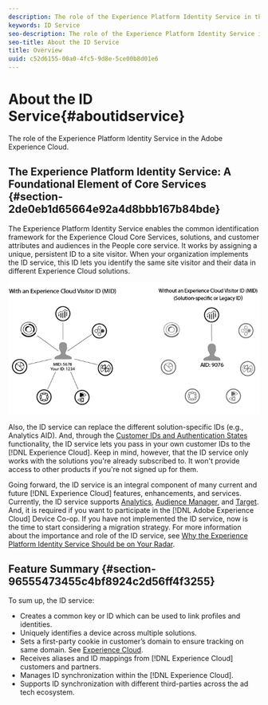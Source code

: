 ```yaml
---
description: The role of the Experience Platform Identity Service in the Adobe Experience Cloud.
keywords: ID Service
seo-description: The role of the Experience Platform Identity Service in the Adobe Experience Cloud.
seo-title: About the ID Service
title: Overview
uuid: c52d6155-00a0-4fc5-9d8e-5ce00b8d01e6
---
```


# About the ID Service{#aboutidservice}

The role of the Experience Platform Identity Service in the Adobe Experience Cloud.

<!--
mcvid-functionality.xml
-->

## The Experience Platform Identity Service: A Foundational Element of Core Services {#section-2de0eb1d65664e92a4d8bbb167b84bde}

The Experience Platform Identity Service enables the common identification framework for the Experience Cloud Core Services, solutions, and customer attributes and audiences in the People core service. It works by assigning a unique, persistent ID to a site visitor. When your organization implements the ID service, this ID lets you identify the same site visitor and their data in different Experience Cloud solutions.

![](assets/ecid.png)

Also, the ID service can replace the different solution-specific IDs (e.g., Analytics AID). And, through the [Customer IDs and Authentication States](../reference/authenticated-state.md) functionality, the ID service lets you pass in your own customer IDs to the [!DNL Experience Cloud]. Keep in mind, however, that the ID service only works with the solutions you're already subscribed to. It won't provide access to other products if you're not signed up for them.

Going forward, the ID service is an integral component of many current and future [!DNL Experience Cloud] features, enhancements, and services. Currently, the ID service supports [Analytics](http://www.adobe.com/marketing-cloud/web-analytics.html), [Audience Manager](http://www.adobe.com/marketing-cloud/data-management-platform.html), and [Target](http://www.adobe.com/marketing-cloud/testing-targeting.html). And, it is required if you want to participate in the [!DNL Adobe Experience Cloud] Device Co-op. If you have not implemented the ID service, now is the time to start considering a migration strategy. For more information about the importance and role of the ID service, see [Why the Experience Platform Identity Service Should be on Your Radar](http://blogs.adobe.com/digitalmarketing/analytics/why-new-adobe-marketing-cloud-id-service-should-be-on-your-radar/).

## Feature Summary {#section-96555473455c4bf8924c2d56ff4f3255}

To sum up, the ID service:

* Creates a common key or ID which can be used to link profiles and identities. 
* Uniquely identifies a device across multiple solutions. 
* Sets a first-party cookie in customer’s domain to ensure tracking on same domain. See [Experience Cloud](../introduction/cookies.md). 
* Receives aliases and ID mappings from [!DNL Experience Cloud] customers and partners. 
* Manages ID synchronization within the [!DNL Experience Cloud]. 
* Supports ID synchronization with different third-parties across the ad tech ecosystem.
